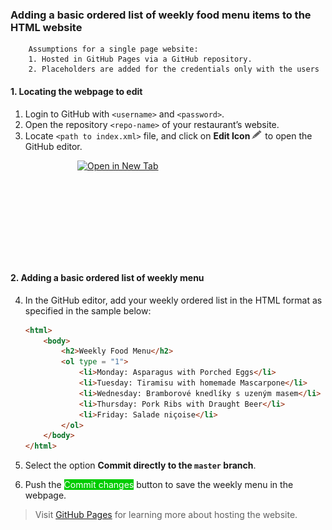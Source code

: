 ### Adding a basic ordered list of weekly food menu items to the HTML website

        Assumptions for a single page website:
        1. Hosted in GitHub Pages via a GitHub repository.
        2. Placeholders are added for the credentials only with the users

#### 1. Locating the webpage to edit

1. Login to GitHub with `<username>` and `<password>`.
2. Open the repository `<repo-name>` of your restaurant’s website.
3. Locate `<path to index.xml>` file, and click on **Edit Icon**<img src="https://raw.githubusercontent.com/Olena1925/Menu/master/Edit%20Icon.png" width="20" height="15"/> to open the GitHub editor.

<a href="https://raw.githubusercontent.com/Olena1925/Ordered-List/master/adding_menu.jpg" target="blank">
<img src="https://raw.githubusercontent.com/Olena1925/Ordered-List/master/adding_menu.jpg" width="290" height="160" align="middle" alt="Open in New Tab" style = "display: block; margin-left: auto; margin-right:auto;"/></a>

#### 2. Adding a basic ordered list of weekly menu

4. In the GitHub editor, add your weekly ordered list in the HTML format as specified in the sample below:

    ```html
    <html>
        <body>
            <h2>Weekly Food Menu</h2>
            <ol type = "1">
                <li>Monday: Asparagus with Porched Eggs</li>
                <li>Tuesday: Tiramisu with homemade Mascarpone</li>
                <li>Wednesday: Bramborové knedlíky s uzeným masem</li>
                <li>Thursday: Pork Ribs with Draught Beer</li>
                <li>Friday: Salade niçoise</li>
            </ol>  
        </body>
    </html>
    ```
5. Select the option **Commit directly to the `master` branch**.
6. Push the <span style="background-color: #00cc00"><span style="color: white;">Commit changes</span></span> button to save the weekly menu in the webpage.

>Visit [GitHub Pages](https://pages.github.com) for learning more about hosting the website.
